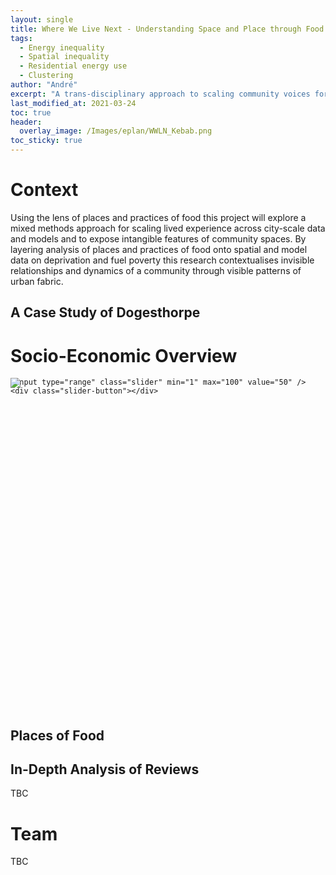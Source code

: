 ```yaml
---
layout: single
title: Where We Live Next - Understanding Space and Place through Food
tags:
  - Energy inequality
  - Spatial inequality
  - Residential energy use
  - Clustering
author: "André"
excerpt: "A trans-disciplinary approach to scaling community voices for place-sensitive policy-making through places and practices of food"
last_modified_at: 2021-03-24
toc: true
header:
  overlay_image: /Images/eplan/WWLN_Kebab.png
toc_sticky: true
---
```

<head>
<!-- Load d3.js -->
<script src="https://d3js.org/d3.v4.js"></script>

<style>
div.container2 {
	width: 800px;
	height: 530px;
	position: relative;
}
 
div.image {
	height: 100%;
	background-repeat: no-repeat;
	background-position: top left;
	background-size: cover;
	position: absolute;
	top: 0px;
	left: 0px;
}

div.before {
	width: 50%;
	background-image: url("../img/before.jpg");
	z-index: 2;
}

div.after {
	width: 100%;
	background-image: url("../img/after.jpg");
	z-index: 1;
}
  
input.slider {
	width: 100%;
	height: 100%;
	outline: none;
	background-color: transparent;
	position: absolute;
	margin: 0px;
	z-index: 3;
	cursor: pointer;
	appearance: none;
	-moz-appearance: none;
	-webkit-appearance: none;
	transition: 0.25s all ease-in-out;
	-moz-transition: 0.25s all ease-in-out;
	-webkit-transition: 0.25s all ease-in-out;
	z-index: 4;
}

input.slider::-moz-range-thumb {
	width: 6px;
	height: 600px;
	background-color: white;
	cursor: pointer;
}

input.slider::-webkit-slider-thumb {
	width: 6px;
	height: 530px;
	background-color: white;
	cursor: pointer;
	appearance: none;
	-moz-appearance: none;
	-webkit-appearance: none;
}
  
div.slider-button {
	width: 30px;
	height: 30px;
	border-radius: 50%;
	-moz-broder-radius: 50%;
	-webkit-border-radius: 50%;
	background-color: white;
	position: absolute;
	top: calc(50% - 18px);
	left: calc(50% - 18px);
	cursor: pointer;
	z-index: 3;
}

div.slider-button:before {
	color: #555;
	position: absolute;
	top: 3px;
	left: 0px;
	content: "\2B9C";
}

div.slider-button:after {
	color: #555;
	position: absolute;
	top: 3px;
	right: 0px;
	content: "\2B9E";
}
</style>  
  
<script>
$("input.slider").on("input change", function(event) {
	var pos = event.target.value;

	$("div.before").css({width: pos + "%"});
	$("div.slider-button").css({left: "calc(" + pos + "% - 18px)"});
});
</script>
</head>

# Context

Using the lens of places and practices of food this project will explore a mixed methods approach for scaling lived experience across city-scale data and models and to expose intangible features of community spaces. By layering analysis of places and practices of food onto spatial and model data on deprivation and fuel poverty this research contextualises invisible relationships and dynamics of a community through visible patterns of urban fabric. 


## A Case Study of Dogesthorpe

<div id="stickyarticle">
<h1 class="category">Socio-Economic Overview</h1>
<!--<h2 class="title">Using qualitative and quantitative data</h2>-->
<div class="container2">
	<div class="image before"><img src="/home/Images/eplan/Doge_GenM_Web.png"></div>
	<div class="image after"><img src="/home/Images/eplan/Doge_GenF_Web.png"></div>

	<input type="range" class="slider" min="1" max="100" value="50" />
	<div class="slider-button"></div>
</div>
  <h2 class="title">Places of Food</h2>
  <h2 class="title">In-Depth Analysis of Reviews</h2>
	<body>TBC</body>
</div>


# Team
TBC



